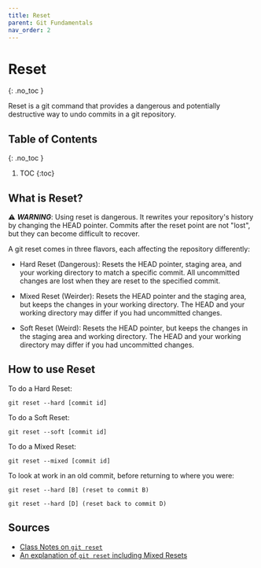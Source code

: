 ```yaml
---
title: Reset
parent: Git Fundamentals
nav_order: 2
---
```


<!-- prettier-ignore-start -->
# Reset
{: .no_toc }

Reset is a git command that provides a dangerous and potentially destructive way to undo commits in a git repository.

## Table of Contents
{: .no_toc }

1. TOC
{:toc}

<!-- prettier-ignore-end -->


## What is Reset?
⚠️ ***WARNING***: Using reset is dangerous. It rewrites your repository's history by changing the HEAD pointer. Commits after the reset point are not "lost", but they can become difficult to recover.

A git reset comes in three flavors, each affecting the repository differently:
- Hard Reset (Dangerous): Resets the HEAD pointer, staging area, and your working directory to match a specific commit. All uncommitted changes are lost when they are reset to the specified commit.

- Mixed Reset (Weirder): Resets the HEAD pointer and the staging area, but keeps the changes in your working directory. The HEAD and your working directory may differ if you had uncommitted changes.

- Soft Reset (Weird): Resets the HEAD pointer, but keeps the changes in the staging area and working directory. The HEAD and your working directory may differ if you had uncommitted changes.


## How to use Reset

To do a Hard Reset: 
```
git reset --hard [commit id]
```


To do a Soft Reset: 
```
git reset --soft [commit id]
```


To do a Mixed Reset: 
```
git reset --mixed [commit id]
```

To look at work in an old commit, before returning to where you were:
```
git reset --hard [B] (reset to commit B)

git reset --hard [D] (reset back to commit D)
```

## Sources
- [Class Notes on ```git reset```](https://stungeye.github.io/Software-Development-And-Documentation-1/02-git-version-control-next-steps/index.html#6)
- [An explanation of ```git reset``` including Mixed Resets](https://practicalseries.com/1002-vcs/02-05-concept.html#js--020505)